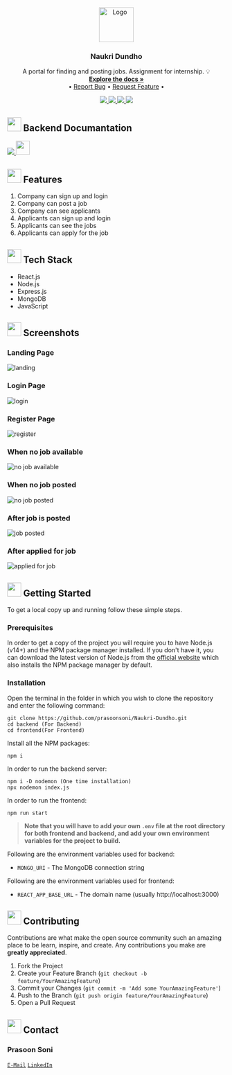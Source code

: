 <!-- PROJECT LOGO -->
<br />
<p align="center">
  <a href="https://github.com/prasoonsoni/URL-Shortner">
    <img src="https://cdn-icons.flaticon.com/png/512/3194/premium/3194461.png?token=exp=1655406287~hmac=f7907232059a95bb71088ff98f8d16fb" alt="Logo" width="80" height="80">
  </a>

  <h3 align="center">Naukri Dundho</h3>

  <p align="center">
    A portal for finding and posting jobs. Assignment for internship. 💡
    <br />
    <a href="https://github.com/prasoonsoni/Naukri-Dundho"><strong>Explore the docs »</strong></a>
    <br />
    •
    <a href="https://github.com/prasoonsoni/Naukri-Dundho/issues">Report Bug</a>
    •
    <a href="https://github.com/prasoonsoni/Naukri-Dundho/issues">Request Feature</a>
    •
  </p>
</p>

<!-- BADGES -->
<p align="center">
  <a href="https://github.com/prasoonsoni/Naukri-Dundho/graphs/contributors">
    <img src="https://img.shields.io/github/contributors/prasoonsoni/Naukri-Dundho.svg?style=for-the-badge">
  </a>
  <a href="https://github.com/prasoonsoni/Naukri-Dundho/network/members">
    <img src="https://img.shields.io/github/forks/prasoonsoni/Naukri-Dundho?style=for-the-badge">
  </a>  
  <a href="https://github.com/prasoonsoni/Naukri-Dundho/stargazers">
    <img src="https://img.shields.io/github/stars/prasoonsoni/Naukri-Dundho?style=for-the-badge">
  </a>
  <a href="https://github.com/prasoonsoni/Naukri-Dundho/issues">
    <img src="https://img.shields.io/github/issues/prasoonsoni/Naukri-Dundho?style=for-the-badge">
  </a>
</p>


## <img src="https://cdn-icons-png.flaticon.com/512/4661/4661245.png" width="32" height="32"> Backend Documantation
  <a href="https://app.getpostman.com/run-collection/539f109c2e7ee05f21c1?action=collection%2Fimport">
    <img src="https://run.pstmn.io/button.svg">
  </a>
  <a href="https://app.swaggerhub.com/apis/prasoonsoni/NaukriDundho/1">
    <img src="https://miro.medium.com/max/690/1*aKVg84SP5oPV9fwOnbl6yQ.png" height="32px">
  </a>

<!-- ABOUT THE PROJECT -->
<!-- ## <img src="https://openclipart.org/download/307315/1538154643.svg" width="32" height="32"> About The Project
URL Shortner is a web app which can help you to get rid of long URLs, shorten them and share them with your friends. -->

## <img src="https://cdn-icons-png.flaticon.com/512/427/427735.png" width="32" height="32"> Features

1) Company can sign up and login
2) Company can post a job
3) Company can see applicants
4) Applicants can sign up and login
5) Applicants can see the jobs
6) Applicants can apply for the job

## <img src="https://techstackapps.com/media/2019/11/TechStackApps-logo-icon.png" width="32" height="32"> Tech Stack

* React.js
* Node.js
* Express.js
* MongoDB
* JavaScript

<!-- SCREENSHOTS -->
## <img src="https://cdn-icons-png.flaticon.com/512/6823/6823853.png" width="32" height="32"> Screenshots
### Landing Page
![landing](https://user-images.githubusercontent.com/75159757/174145196-84c9df17-91fe-40a3-8148-5e17a7cf1fd8.png)
### Login Page
![login](https://user-images.githubusercontent.com/75159757/174145219-93550e71-c526-4324-a15f-3e144ad20a5d.png)
### Register Page
![register](https://user-images.githubusercontent.com/75159757/174145236-ae2e8f32-f052-4054-866e-aaab97e8a15d.png)
### When no job available
![no job available](https://user-images.githubusercontent.com/75159757/174145265-81450983-e163-4f9c-8354-b7a98a49ef48.png)
### When no job posted
![no job posted](https://user-images.githubusercontent.com/75159757/174145276-a1e6f3c3-6730-4fb7-8508-b8dc0480367c.png)
### After job is posted
![job posted](https://user-images.githubusercontent.com/75159757/174145294-cc23f9c4-16ac-43f0-b61e-e7ae99acd5d7.png)
### After applied for job
![applied for job](https://user-images.githubusercontent.com/75159757/174145337-796d7906-5c35-4839-88ae-f40fa267fe0c.png)

<!-- GETTING STARTED -->
## <img src="https://cdn.iconscout.com/icon/free/png-512/laptop-user-1-1179329.png" width="32" height="32"> Getting Started

To get a local copy up and running follow these simple steps.
### Prerequisites
In order to get a copy of the project you will require you to have Node.js (v14+) and the NPM package manager installed. If you don't have it, you can download the latest version of Node.js from the [official website](https://nodejs.org/en/download/) which also installs the NPM package manager by default.
### Installation
Open the terminal in the folder in which you wish to clone the repository and enter the following command:
``` 
git clone https://github.com/prasoonsoni/Naukri-Dundho.git
cd backend (For Backend)
cd frontend(For Frontend)
```
Install all the NPM packages:
```
npm i
```
In order to run the backend server:
```
npm i -D nodemon (One time installation)
npx nodemon index.js
```
In order to run the frontend:
```
npm run start
```

> **Note that you will have to add your own `.env` file at the root directory for both frontend and backend, and add your own environment variables for the project to build.**

Following are the environment variables used for backend:
- `MONGO_URI` - The MongoDB connection string

Following are the environment variables used for frontend:
- `REACT_APP_BASE_URL` - The domain name (usually http://localhost:3000)

<!-- CONTRIBUTING -->
## <img src="https://hpe-developer-portal.s3.amazonaws.com/uploads/media/2020/3/git-icon-1788c-1590702885345.png" width=32 height=32> Contributing

Contributions are what make the open source community such an amazing place to be learn, inspire, and create. Any contributions you make are **greatly appreciated**.

1. Fork the Project
2. Create your Feature Branch (`git checkout -b feature/YourAmazingFeature`)
3. Commit your Changes (`git commit -m 'Add some YourAmazingFeature'`)
4. Push to the Branch (`git push origin feature/YourAmazingFeature`)
5. Open a Pull Request


<!-- CONTACT -->
## <img src="https://upload.wikimedia.org/wikipedia/commons/thumb/9/93/Google_Contacts_icon.svg/1024px-Google_Contacts_icon.svg.png" width=32 height=32> Contact

### Prasoon Soni
[`E-Mail`](mailto:prasoonsoni.work@gmail.com)
[`LinkedIn`](https://www.linkedin.com/in/prasoonsoni/)



